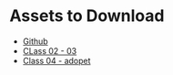 # Assets to Download #

- [Github](https://github.com/alura-cursos/3726-scripting/tree/main)
- [CLass 02 - 03](https://github.com/alura-cursos/3726-scripting/archive/refs/heads/projeto-aulas-02-03.zip)
- [Class 04 - adopet](https://github.com/alura-cursos/3726-scripting/archive/refs/heads/projeto-aula-04.zip)

